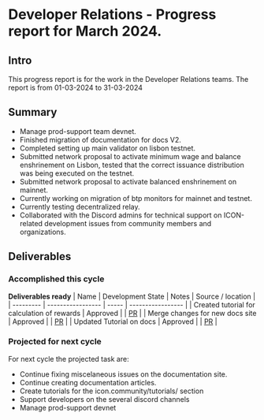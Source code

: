 # Developer Relations - Progress report for March 2024.

## Intro
This progress report is for the work in the Developer Relations teams. The report is from  01-03-2024 to 31-03-2024

## Summary

* Manage prod-support team devnet.
* Finished migration of documentation for docs V2.
* Completed setting up main validator on lisbon testnet.
* Submitted network proposal to activate minimum wage and balance enshrinement on Lisbon, tested that the correct issuance distribution was being executed on the testnet.
* Submitted network proposal to activate balanced enshrinement on mainnet.
* Currently working on migration of btp monitors for mainnet and testnet.
* Currently testing decentralized relay.
* Collaborated with the Discord admins for technical support on ICON-related development issues from community members and organizations.

## Deliverables

### Accomplished this cycle

__Deliverables ready__
| Name | Development State | Notes | Source / location |
| --------- | ----------------- | ----- | ----------------- |
| Created tutorial for calculation of rewards | Approved |  | [PR](https://github.com/icon-community/docs.icon.community/pull/1) |
| Merge changes for new docs site | Approved |  | [PR](https://github.com/FidelVe/icon-docs-v2/pull/1) |
| Updated Tutorial on docs | Approved |  | [PR](https://github.com/icon-community/docs.icon.community/commit/73af5b25aa8d592b20303fd7dfa5b4953cb43d08) |

### Projected for next cycle

For next cycle the projected task are:
* Continue fixing miscelaneous issues on the documentation site.
* Continue creating documentation articles.
* Create tutorials for the icon.community/tutorials/ section
* Support developers on the several discord channels
* Manage prod-support devnet
